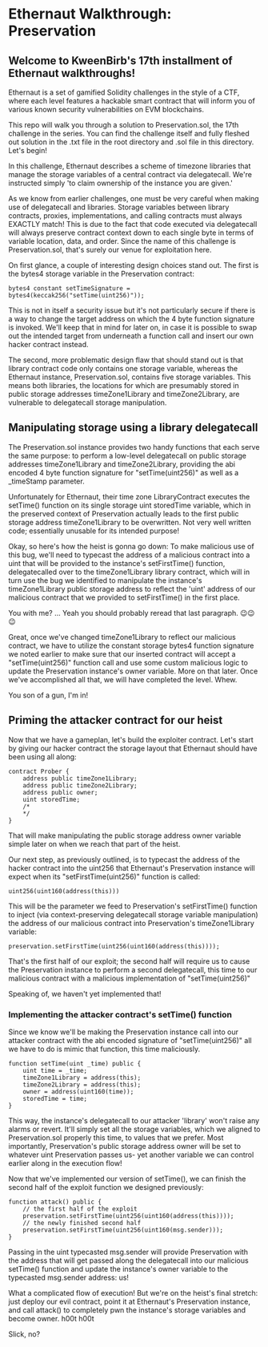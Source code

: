 # Ethernaut Walkthrough: Preservation
## Welcome to KweenBirb's 17th installment of Ethernaut walkthroughs! 

Ethernaut is a set of gamified Solidity challenges in the style of a CTF, where each level features a hackable smart contract that will inform you of various known security vulnerabilities on EVM blockchains.

This repo will walk you through a solution to Preservation.sol, the 17th challenge in the series. You can find the challenge itself and fully fleshed out solution in the .txt file in the root directory and .sol file in this directory. Let's begin!

In this challenge, Ethernaut describes a scheme of timezone libraries that manage the storage variables of a central contract via delegatecall. We're instructed simply 'to claim ownership of the instance you are given.'

As we know from earlier challenges, one must be very careful when making use of delegatecall and libraries. Storage variables between library contracts, proxies, implementations, and calling contracts must always EXACTLY match! This is due to the fact that code executed via delegatecall will always preserve contract context down to each single byte in terms of variable location, data, and order. Since the name of this challenge is Preservation.sol, that's surely our venue for exploitation here.

On first glance, a couple of interesting design choices stand out. The first is the bytes4 storage variable in the Preservation contract:

```
bytes4 constant setTimeSignature = bytes4(keccak256("setTime(uint256)"));
```

This is not in itself a security issue but it's not particularly secure if there is a way to change the target address on which the 4 byte function signature is invoked. We'll keep that in mind for later on, in case it is possible to swap out the intended target from underneath a function call and insert our own hacker contract instead.

The second, more problematic design flaw that should stand out is that library contract code only contains one storage variable, whereas the Ethernaut instance, Preservation.sol, contains five storage variables. This means both libraries, the locations for which are presumably stored in public storage addresses timeZone1Library and timeZone2Library, are vulnerable to delegatecall storage manipulation.

## Manipulating storage using a library delegatecall

The Preservation.sol instance provides two handy functions that each serve the same purpose: to perform a low-level delegatecall on public storage addresses timeZone1Library and timeZone2Library, providing the abi encoded 4 byte function signature for "setTime(uint256)" as well as a _timeStamp parameter.

Unfortunately for Ethernaut, their time zone LibraryContract executes the setTime() function on its single storage uint storedTime variable, which in the preserved context of Preservation actually leads to the first public storage address timeZone1Library to be overwritten. Not very well written code; essentially unusable for its intended purpose!

Okay, so here's how the heist is gonna go down:
To make malicious use of this bug, we'll need to typecast the address of a malicious contract into a uint that will be provided to the instance's setFirstTime() function, delegatecalled over to the timeZone1Library library contract, which will in turn use the bug we identified to manipulate the instance's timeZone1Library public storage address to reflect the 'uint' address of our malicious contract that we provided to setFirstTime() in the first place. 

You with me? ... Yeah you should probably reread that last paragraph. 😉😉😉

Great, once we've changed timeZone1Library to reflect our malicious contract, we have to utilize the constant storage bytes4 function signature we noted earlier to make sure that our inserted contract will accept a "setTime(uint256)" function call and use some custom malicious logic to update the Preservation instance's owner variable. More on that later. Once we've accomplished all that, we will have completed the level. Whew.

You son of a gun, I'm in!

## Priming the attacker contract for our heist

Now that we have a gameplan, let's build the exploiter contract. Let's start by giving our hacker contract the storage layout that Ethernaut should have been using all along:

```
contract Prober {
    address public timeZone1Library;
    address public timeZone2Library;
    address public owner; 
    uint storedTime;
    /*
    */
}
```

That will make manipulating the public storage address owner variable simple later on when we reach that part of the heist.

Our next step, as previously outlined, is to typecast the address of the hacker contract into the uint256 that Ethernaut's Preservation instance will expect when its "setFirstTime(uint256)" function is called:

```uint256(uint160(address(this)))```

This will be the parameter we feed to Preservation's setFirstTime() function to inject (via context-preserving delegatecall storage variable manipulation) the address of our malicious contract into Preservation's timeZone1Library variable:

```preservation.setFirstTime(uint256(uint160(address(this))));```

That's the first half of our exploit; the second half will require us to cause the Preservation instance to perform a second delegatecall, this time to our malicious contract with a malicious implementation of "setTime(uint256)"

Speaking of, we haven't yet implemented that!

### Implementing the attacker contract's setTime() function

Since we know we'll be making the Preservation instance call into our attacker contract with the abi encoded signature of "setTime(uint256)" all we have to do is mimic that function, this time maliciously.

```
function setTime(uint _time) public {
    uint time = _time;
    timeZone1Library = address(this);
    timeZone2Library = address(this);
    owner = address(uint160(time));
    storedTime = time;
}
```

This way, the instance's delegatecall to our attacker 'library' won't raise any alarms or revert. It'll simply set all the storage variables, which we aligned to Preservation.sol properly this time, to values that we prefer. Most importantly, Preservation's public storage address owner will be set to whatever uint Preservation passes us- yet another variable we can control earlier along in the execution flow!

Now that we've implemented our version of setTime(), we can finish the second half of the exploit function we designed previously:

```
function attack() public {
    // the first half of the exploit
    preservation.setFirstTime(uint256(uint160(address(this))));
    // the newly finished second half
    preservation.setFirstTime(uint256(uint160(msg.sender)));
}
```

Passing in the uint typecasted msg.sender will provide Preservation with the address that will get passed along the delegatecall into our malicious setTime() function and update the instance's owner variable to the typecasted msg.sender address: us!

What a complicated flow of execution! But we're on the heist's final stretch: just deploy our evil contract, point it at Ethernaut's Preservation instance, and call attack() to completely pwn the instance's storage variables and become owner. h00t h00t

Slick, no?
